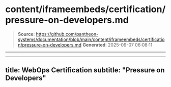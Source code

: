 # content/iframeembeds/certification/pressure-on-developers.md

> **Source**: https://github.com/pantheon-systems/documentation/blob/main/content/iframeembeds/certification/pressure-on-developers.md
> **Generated**: 2025-09-07 06:08:11

---

---
title: WebOps Certification
subtitle: "Pressure on Developers"
---

<Partial file="certification-guide/pressure-on-developers.md" />
